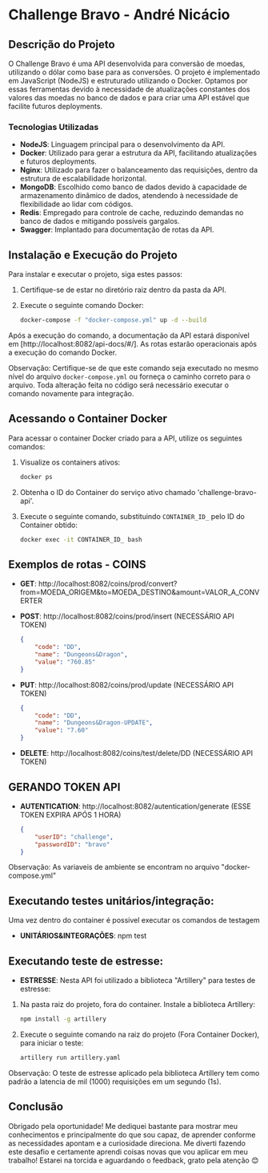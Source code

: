 # Challenge Bravo - André Nicácio

## Descrição do Projeto

O Challenge Bravo é uma API desenvolvida para conversão de moedas, utilizando o dólar como base para as conversões. O projeto é implementado em JavaScript (NodeJS) e estruturado utilizando o Docker. Optamos por essas ferramentas devido à necessidade de atualizações constantes dos valores das moedas no banco de dados e para criar uma API estável que facilite futuros deployments.

### Tecnologias Utilizadas

- **NodeJS**: Linguagem principal para o desenvolvimento da API.
- **Docker**: Utilizado para gerar a estrutura da API, facilitando atualizações e futuros deployments.
- **Nginx**: Utilizado para fazer o balanceamento das requisições, dentro da estrutura de escalabilidade horizontal.
- **MongoDB**: Escolhido como banco de dados devido à capacidade de armazenamento dinâmico de dados, atendendo à necessidade de flexibilidade ao lidar com códigos.
- **Redis**: Empregado para controle de cache, reduzindo demandas no banco de dados e mitigando possíveis gargalos.
- **Swagger**: Implantado para documentação de rotas da API.

## Instalação e Execução do Projeto

Para instalar e executar o projeto, siga estes passos:

1. Certifique-se de estar no diretório raiz dentro da pasta da API.
2. Execute o seguinte comando Docker:

   ```bash
   docker-compose -f "docker-compose.yml" up -d --build
   ```
Após a execução do comando, a documentação da API estará disponível em [http://localhost:8082/api-docs/#/]. As rotas estarão operacionais após a execução do comando Docker.


Observação: Certifique-se de que este comando seja executado no mesmo nível do arquivo `docker-compose.yml` ou forneça o caminho correto para o arquivo. Toda alteração feita no código será necessário executar o comando novamente para integração.

## Acessando o Container Docker

Para acessar o container Docker criado para a API, utilize os seguintes comandos:

1. Visualize os containers ativos:

   ```bash
   docker ps
   ```

2. Obtenha o ID do Container do serviço ativo chamado 'challenge-bravo-api'.

3. Execute o seguinte comando, substituindo `CONTAINER_ID_` pelo ID do Container obtido:

   ```bash
   docker exec -it CONTAINER_ID_ bash
   ```


## Exemplos de rotas - COINS
- **GET**: http://localhost:8082/coins/prod/convert?from=MOEDA_ORIGEM&to=MOEDA_DESTINO&amount=VALOR_A_CONVERTER
- **POST**: http://localhost:8082/coins/prod/insert (NECESSÁRIO API TOKEN)

    ```json
    {
        "code": "DD",
        "name": "Dungeons&Dragon",
        "value": "760.85"
    }
    
- **PUT**: http://localhost:8082/coins/prod/update (NECESSÁRIO API TOKEN)

    ```json
    {
        "code": "DD",
        "name": "Dungeons&Dragon-UPDATE",
        "value": "7.60"
    }
    
- **DELETE**: http://localhost:8082/coins/test/delete/DD (NECESSÁRIO API TOKEN)

## GERANDO TOKEN API

- **AUTENTICATION**: http://localhost:8082/autentication/generate (ESSE TOKEN EXPIRA APÓS 1 HORA)
  
    ```json
    {
        "userID": "challenge",
        "passwordID": "bravo"
    }
    
Observação: As variaveis de ambiente se encontram no arquivo "docker-compose.yml" 

## Executando testes unitários/integração:
Uma vez dentro do container é possivel executar os comandos de testagem
- **UNITÁRIOS&INTEGRAÇÕES**: npm test

## Executando teste de estresse:
- **ESTRESSE**: 
Nesta API foi utilizado a biblioteca "Artillery" para testes de estresse:

1. Na pasta raiz do projeto, fora do container. Instale a biblioteca Artillery:

   ```bash
   npm install -g artillery
   ```

3. Execute o seguinte comando na raiz do projeto (Fora Container Docker), para iniciar o teste:

   ```bash
   artillery run artillery.yaml
   ```    
    
Observação: O teste de estresse aplicado pela biblioteca Artillery tem como padrão a latencia de mil (1000) requisições em um segundo (1s). 

## Conclusão

Obrigado pela oportunidade! Me dediquei bastante para mostrar meu conhecimentos e principalmente do que sou capaz, de aprender conforme as necessidades apontam e a curiosidade direciona. Me diverti fazendo este desafio e certamente aprendi coisas novas que vou aplicar em meu trabalho! Estarei na torcida e aguardando o feedback, grato pela atenção 😊

